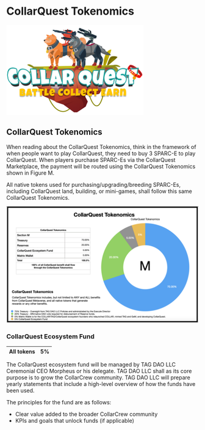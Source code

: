 # CollarQuest Tokenomics

![CollarQuest a Metaverse Play2Earn Ecosystem](../../.gitbook/assets/CQ-Title.png)

## CollarQuest Tokenomics

When reading about the CollarQuest Tokenomics, think in the framework of when people want to play CollarQuest, they need to buy 3 SPARC-E to play CollarQuest. When players purchase SPARC-Es via the CollarQuest Marketplace, the payment will be routed using the CollarQuest Tokenomics shown in Figure M.

All native tokens used for purchasing/upgrading/breeding SPARC-Es, including CollarQuest land, building, or mini-games, shall follow this same CollarQuest Tokenomics.

![Figure M (Subject to Change)](<../../.gitbook/assets/CollarQuest Tokenomics-eco.png>)

### CollarQuest Ecosystem Fund

| All tokens | 5% |
| ---------- | -- |

The CollarQuest ecosystem fund will be managed by TAG DAO LLC Ceremonial CEO Morpheus or his delegate.  TAG DAO LLC shall as its core purpose is to grow the CollarCrew community.  TAG DAO LLC will prepare yearly statements that include a high-level overview of how the funds have been used.

The principles for the fund are as follows:

* Clear value added to the broader CollarCrew community
* KPIs and goals that unlock funds (if applicable)
